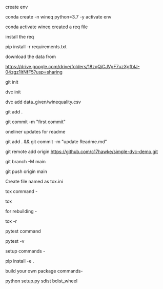 create env

conda create -n wineq python=3.7 -y
activate env

conda activate wineq
created a req file

install the req

pip install -r requirements.txt

download the data from

https://drive.google.com/drive/folders/18zqQiCJVgF7uzXgfbIJ-04zgz1ItNfF5?usp=sharing

git init

dvc init 

dvc add data_given/winequality.csv

git add .

git commit -m "first commit"

oneliner updates for readme


git add . && git commit -m "update Readme.md"

git remote add origin https://github.com/c17hawke/simple-dvc-demo.git

git branch -M main

git push origin main

Create file named as tox.ini

tox command -

tox

for rebuilding -

tox -r 

pytest command

pytest -v

setup commands -

pip install -e . 

build your own package commands-

python setup.py sdist bdist_wheel